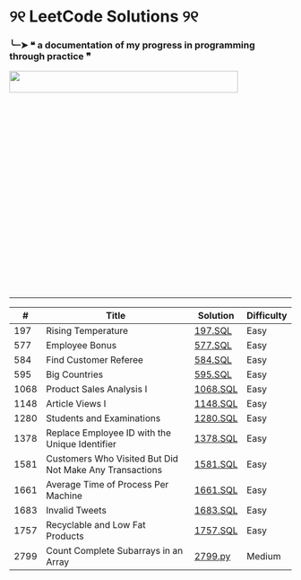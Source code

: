# ୨୧ LeetCode Solutions ୨୧

### ╰┈➤ ❝ a documentation of my progress in programming through practice ❞

<img align="center" width="90%" height="10%" src="https://media.tenor.com/TvNPe66QQhIAAAAi/heart-gif-divider.gif">

---


| #           | Title                         | Solution    | Difficulty  |
| ----------- | ------------------------------| ----------- | ----------- |
| 197 | Rising Temperature | [197.SQL](https://github.com/awahl2/leetcode/blob/main/SQL_50/197.SQL) | Easy |
| 577 | Employee Bonus | [577.SQL](https://github.com/awahl2/leetcode/blob/main/SQL_50/577.SQL) | Easy |
| 584 | Find Customer Referee | [584.SQL](https://github.com/awahl2/leetcode/blob/main/SQL_50/584.SQL) | Easy |
| 595 | Big Countries | [595.SQL](https://github.com/awahl2/leetcode/blob/main/SQL_50/595.SQL) | Easy |
| 1068 | Product Sales Analysis I | [1068.SQL](https://github.com/awahl2/leetcode/blob/main/SQL_50/1068.SQL) | Easy |
| 1148 | Article Views I | [1148.SQL](https://github.com/awahl2/leetcode/blob/main/SQL_50/1148.SQL) | Easy |
| 1280 | Students and Examinations | [1280.SQL](https://github.com/awahl2/leetcode/blob/main/SQL_50/1280.SQL) | Easy |
| 1378 | Replace Employee ID with the Unique Identifier | [1378.SQL](https://github.com/awahl2/leetcode/blob/main/SQL_50/1378.SQL) | Easy |
| 1581 | Customers Who Visited But Did Not Make Any Transactions | [1581.SQL](https://github.com/awahl2/leetcode/blob/main/SQL_50/1581.SQL) | Easy |
| 1661 | Average Time of Process Per Machine | [1661.SQL](https://github.com/awahl2/leetcode/blob/main/SQL_50/1661.SQL) | Easy |
| 1683 | Invalid Tweets | [1683.SQL](https://github.com/awahl2/leetcode/blob/main/SQL_50/1683.SQL) | Easy |
| 1757 | Recyclable and Low Fat Products | [1757.SQL](https://github.com/awahl2/leetcode/blob/main/SQL_50/1757.SQL) | Easy |
| 2799 | Count Complete Subarrays in an Array | [2799.py](https://github.com/awahl2/leetcode/blob/main/Other/2799.py) | Medium|
